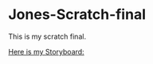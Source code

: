 # Jones-Scratch-final

This is my scratch final.

[Here is my Storyboard:](https://docs.google.com/presentation/d/1W1HMGOjPdOXhfetRJk4t_bk8Y1sgJvOhp-5CL7XQEVc/edit?usp=sharing)
